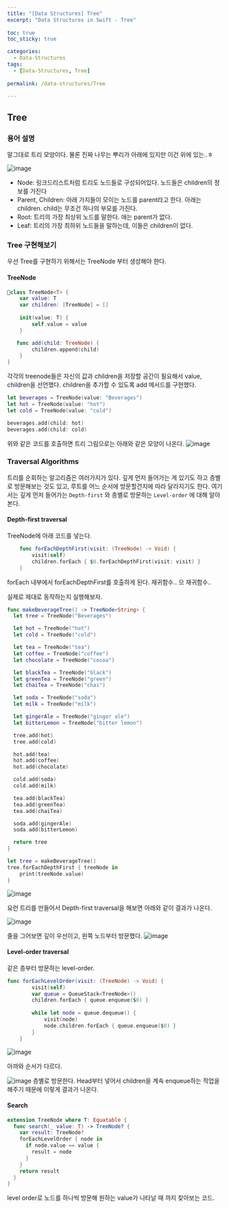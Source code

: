 ```yaml
---
title: "[Data Structures] Tree"
excerpt: "Data Structures in Swift - Tree"
  
toc: true
toc_sticky: true

categories:
  - Data-Structures
tags:
  - [Data-Structures, Tree]
  
permalink: /data-structures/Tree

---
```


## Tree

### 용어 설명

말그대로 트리 모양이다. 물론 진짜 나무는 뿌리가 아래에 있지만 이건 위에 있는..ㅎ

![image](https://user-images.githubusercontent.com/22000470/182078716-782be623-8601-42bd-822c-f2082de8c675.png)

- Node: 링크드리스트처럼 트리도 노드들로 구성되어있다. 노드들은 children의 정보를 가진다
- Parent, Children: 아래 가지들이 모이는 노드를 parent라고 한다. 아래는 children. child는 무조건 하나의 부모를 가진다.
- Root: 트리의 가장 최상위 노드를 말한다. 애는 parent가 없다.
- Leaf: 트리의 가장 최하위 노드들을 말하는데, 이들은 children이 없다.

### Tree 구현해보기

우선 Tree를 구현하기 위해서는 TreeNode 부터 생성해야 한다.

#### TreeNode

```swift
class TreeNode<T> {
    var value: T
    var children: [TreeNode] = []
    
    init(value: T) {
        self.value = value
    }

   func add(child: TreeNode) {
        children.append(child)
    }
}
```
각각의 treenode들은 자신의 값과 children을 저장할 공간이 필요해서 value, children을 선언했다. children을 추가할 수 있도록 add 메서드를 구현했다.

```swift
let beverages = TreeNode(value: "Beverages")
let hot = TreeNode(value: "hot")
let cold = TreeNode(value: "cold")

beverages.add(child: hot)
beverages.add(child: cold)
```

위와 같은 코드를 호출하면 트리 그림으로는 아래와 같은 모양이 나온다.
![image](https://user-images.githubusercontent.com/22000470/182079963-15078ba3-abcb-4cc1-8d8e-c484a3e84061.png)

### Traversal Algorithms

트리를 순회하는 알고리즘은 여러가지가 있다. 깊게 먼저 들어가는 게 있기도 하고 층별로 방문해보는 것도 있고, 루트를 어느 순서에 방문할건지에 따라 달라지기도 한다. 여기서는 깊게 먼저 들어가는 `Depth-first` 와 층별로 방문하는 `Level-order` 에 대해 알아본다.

#### Depth-first traversal

TreeNode에 아래 코드를 넣는다.

```swift
    func forEachDepthFirst(visit: (TreeNode) -> Void) {
        visit(self)
        children.forEach { $0.forEachDepthFirst(visit: visit) }
    }
```

forEach 내부에서 forEachDepthFirst를 호출하게 된다. 재귀함수.. 으 재귀함수..

실제로 제대로 동작하는지 실행해보자.

```swift
func makeBeverageTree() -> TreeNode<String> {
  let tree = TreeNode("Beverages")

  let hot = TreeNode("hot")
  let cold = TreeNode("cold")

  let tea = TreeNode("tea")
  let coffee = TreeNode("coffee")
  let chocolate = TreeNode("cocoa")

  let blackTea = TreeNode("black")
  let greenTea = TreeNode("green")
  let chaiTea = TreeNode("chai")

  let soda = TreeNode("soda")
  let milk = TreeNode("milk")

  let gingerAle = TreeNode("ginger ale")
  let bitterLemon = TreeNode("bitter lemon")

  tree.add(hot)
  tree.add(cold)

  hot.add(tea)
  hot.add(coffee)
  hot.add(chocolate)

  cold.add(soda)
  cold.add(milk)

  tea.add(blackTea)
  tea.add(greenTea)
  tea.add(chaiTea)

  soda.add(gingerAle)
  soda.add(bitterLemon)

  return tree
}

let tree = makeBeverageTree()
tree.forEachDepthFirst { treeNode in
    print(treeNode.value)
}
```

![image](https://user-images.githubusercontent.com/22000470/182081657-27a40f62-cf52-4cc3-994c-4e55ad67c864.png)

요런 트리를 만들어서 Depth-first traversal을 해보면 아래와 같이 결과가 나온다.

![image](https://user-images.githubusercontent.com/22000470/182081754-fa7ca862-bf33-452f-a31a-dbeb476d43d4.png)

줄을 그어보면 깊이 우선이고, 왼쪽 노드부터 방문했다.
![image](https://user-images.githubusercontent.com/22000470/182082125-b9ff2bdb-b1ca-4e6a-9347-fc1bf2de510d.png)

#### Level-order traversal

같은 층부터 방문하는 level-order.

```swift
func forEachLevelOrder(visit: (TreeNode) -> Void) {
        visit(self)
        var queue = QueueStack<TreeNode>()
        children.forEach { queue.enqueue($0) }
        
        while let node = queue.dequeue() {
            visit(node)
            node.children.forEach { queue.enqueue($0) }
        }
    }
```

![image](https://user-images.githubusercontent.com/22000470/182082734-bfd24a4e-c1f6-4663-9b1a-006196d30bf3.png)

아까와 순서가 다르다.

![image](https://user-images.githubusercontent.com/22000470/182083032-b2e8cd96-4d6f-4b50-a5f9-35060fb6942d.png)
층별로 방문한다. Head부터 넣어서 children을 계속 enqueue하는 작업을 해주기 때문에 이렇게 결과가 나온다.

#### Search
```swift
extension TreeNode where T: Equatable {
  func search(_ value: T) -> TreeNode? {
    var result: TreeNode?
    forEachLevelOrder { node in
      if node.value == value {
        result = node
      }
    }
    return result
  }
}
```
level order로 노드를 하나씩 방문해 원하는 value가 나타날 때 까지 찾아보는 코드.
